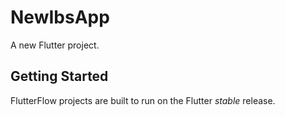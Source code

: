 # NewIbsApp

A new Flutter project.

## Getting Started

FlutterFlow projects are built to run on the Flutter _stable_ release.
